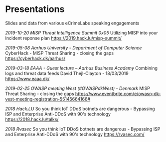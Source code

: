 # Presentations
Slides and data from various eCrimeLabs speaking engagements

*2019-10-20 MISP Threat Intelligence Summit 0x05*
Utilizing MISP into your Incident reponse plan
https://2019.hack.lu/misp-summit/

*2019-05-08 Aarhus University - Department of Computer Science*
CyberHack - MISP Threat Sharing - closing the gaps
https://cyberhack.dk/aarhus/

*2019-03-18 EAAA - Guest lecture – Aarhus Business Academy*
Combining logs and threat data feeds
David Thejl-Clayton - 18/03/2019
https://www.eaaa.dk/

*2019-02-25 OWASP meeting West (#OWASPdkWest) - Denmark*
MISP Threat Sharing - closing the gaps
https://www.eventbrite.com/e/owasp-dk-vest-meeting-registration-55145664166#

*2018 Hack.LU*
So you think IoT DDoS botnets are dangerous - Bypassing ISP and Enterprise Anti-DDoS with 90's technology
https://2018.hack.lu/talks/

*2018 Rvasec*
So you think IoT DDoS botnets are dangerous - Bypassing ISP and Enterprise Anti-DDoS with 90's technology
https://rvasec.com/
